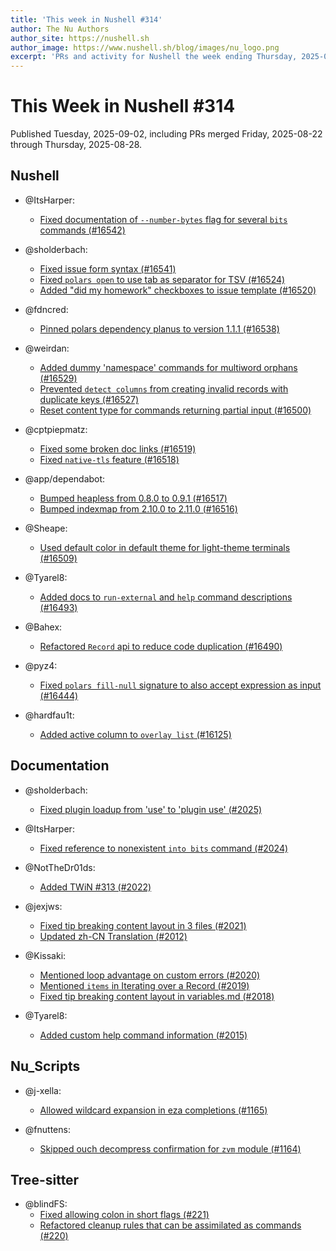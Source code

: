 ```yaml
---
title: 'This week in Nushell #314'
author: The Nu Authors
author_site: https://nushell.sh
author_image: https://www.nushell.sh/blog/images/nu_logo.png
excerpt: 'PRs and activity for Nushell the week ending Thursday, 2025-08-28'
---
```


# This Week in Nushell #314

Published Tuesday, 2025-09-02, including PRs merged Friday, 2025-08-22 through Thursday, 2025-08-28.

## Nushell

- @ItsHarper:

  - [Fixed documentation of `--number-bytes` flag for several `bits` commands (#16542)](https://github.com/nushell/nushell/pull/16542)

- @sholderbach:

  - [Fixed issue form syntax (#16541)](https://github.com/nushell/nushell/pull/16541)
  - [Fixed `polars open` to use tab as separator for TSV (#16524)](https://github.com/nushell/nushell/pull/16524)
  - [Added "did my homework" checkboxes to issue template (#16520)](https://github.com/nushell/nushell/pull/16520)

- @fdncred:

  - [Pinned polars dependency planus to version 1.1.1 (#16538)](https://github.com/nushell/nushell/pull/16538)

- @weirdan:

  - [Added dummy 'namespace' commands for multiword orphans (#16529)](https://github.com/nushell/nushell/pull/16529)
  - [Prevented `detect columns` from creating invalid records with duplicate keys (#16527)](https://github.com/nushell/nushell/pull/16527)
  - [Reset content type for commands returning partial input (#16500)](https://github.com/nushell/nushell/pull/16500)

- @cptpiepmatz:

  - [Fixed some broken doc links (#16519)](https://github.com/nushell/nushell/pull/16519)
  - [Fixed `native-tls` feature (#16518)](https://github.com/nushell/nushell/pull/16518)

- @app/dependabot:

  - [Bumped heapless from 0.8.0 to 0.9.1 (#16517)](https://github.com/nushell/nushell/pull/16517)
  - [Bumped indexmap from 2.10.0 to 2.11.0 (#16516)](https://github.com/nushell/nushell/pull/16516)

- @Sheape:

  - [Used default color in default theme for light-theme terminals (#16509)](https://github.com/nushell/nushell/pull/16509)

- @Tyarel8:

  - [Added docs to `run-external` and `help` command descriptions (#16493)](https://github.com/nushell/nushell/pull/16493)

- @Bahex:

  - [Refactored `Record` api to reduce code duplication (#16490)](https://github.com/nushell/nushell/pull/16490)

- @pyz4:

  - [Fixed `polars fill-null` signature to also accept expression as input (#16444)](https://github.com/nushell/nushell/pull/16444)

- @hardfau1t:
  - [Added active column to `overlay list` (#16125)](https://github.com/nushell/nushell/pull/16125)

## Documentation

- @sholderbach:

  - [Fixed plugin loadup from 'use' to 'plugin use' (#2025)](https://github.com/nushell/nushell.github.io/pull/2025)

- @ItsHarper:

  - [Fixed reference to nonexistent `into bits` command (#2024)](https://github.com/nushell/nushell.github.io/pull/2024)

- @NotTheDr01ds:

  - [Added TWiN #313 (#2022)](https://github.com/nushell/nushell.github.io/pull/2022)

- @jexjws:

  - [Fixed tip breaking content layout in 3 files (#2021)](https://github.com/nushell/nushell.github.io/pull/2021)
  - [Updated zh-CN Translation (#2012)](https://github.com/nushell/nushell.github.io/pull/2012)

- @Kissaki:

  - [Mentioned loop advantage on custom errors (#2020)](https://github.com/nushell/nushell.github.io/pull/2020)
  - [Mentioned `items` in Iterating over a Record (#2019)](https://github.com/nushell/nushell.github.io/pull/2019)
  - [Fixed tip breaking content layout in variables.md (#2018)](https://github.com/nushell/nushell.github.io/pull/2018)

- @Tyarel8:
  - [Added custom help command information (#2015)](https://github.com/nushell/nushell.github.io/pull/2015)

## Nu_Scripts

- @j-xella:

  - [Allowed wildcard expansion in eza completions (#1165)](https://github.com/nushell/nu_scripts/pull/1165)

- @fnuttens:
  - [Skipped ouch decompress confirmation for `zvm` module (#1164)](https://github.com/nushell/nu_scripts/pull/1164)

## Tree-sitter

- @blindFS:
  - [Fixed allowing colon in short flags (#221)](https://github.com/nushell/tree-sitter-nu/pull/221)
  - [Refactored cleanup rules that can be assimilated as commands (#220)](https://github.com/nushell/tree-sitter-nu/pull/220)

